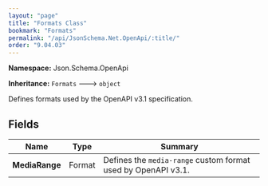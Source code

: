 ```yaml
---
layout: "page"
title: "Formats Class"
bookmark: "Formats"
permalink: "/api/JsonSchema.Net.OpenApi/:title/"
order: "9.04.03"
---
```

**Namespace:** Json.Schema.OpenApi

**Inheritance:**
`Formats`
 🡒 
`object`

Defines formats used by the OpenAPI v3.1 specification.

## Fields

| Name | Type | Summary |
|---|---|---|
| **MediaRange** | Format | Defines the `media-range` custom format used by OpenAPI v3.1. |

